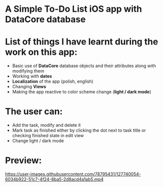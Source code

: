 # A Simple To-Do List iOS app with DataCore database

# List of things I have learnt during the work on this app:

- Basic use of **DataCore** database objects and their attributes along with modifying them
- Working with **dates**
- **Localization** of the app (polish, english)
- Changing **Views**
- Making the app reactive to color scheme change (**light / dark mode**)


# The user can:

- Add the task, modify and delete it
- Mark task as finished either by clicking the dot next to task title or checking finished state in edit view
- Change light / dark mode


# Preview:
https://user-images.githubusercontent.com/78795431/127740054-6034b922-51c7-4f24-8ba5-2d8acd4a1ab5.mp4

